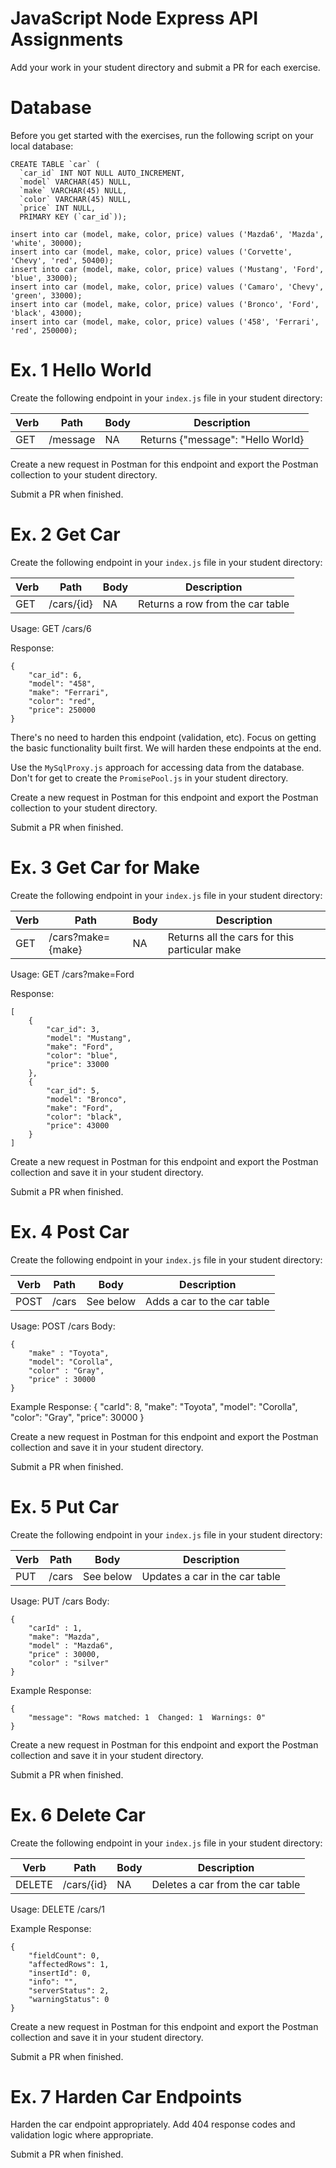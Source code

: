 # JavaScript Node Express API Assignments
Add your work in your student directory and submit a PR for each exercise.

# Database
Before you get started with the exercises, run the following script on your local database:

```
CREATE TABLE `car` (
  `car_id` INT NOT NULL AUTO_INCREMENT,
  `model` VARCHAR(45) NULL,
  `make` VARCHAR(45) NULL,
  `color` VARCHAR(45) NULL,
  `price` INT NULL,
  PRIMARY KEY (`car_id`));

insert into car (model, make, color, price) values ('Mazda6', 'Mazda', 'white', 30000);
insert into car (model, make, color, price) values ('Corvette', 'Chevy', 'red', 50400);
insert into car (model, make, color, price) values ('Mustang', 'Ford', 'blue', 33000);
insert into car (model, make, color, price) values ('Camaro', 'Chevy', 'green', 33000);
insert into car (model, make, color, price) values ('Bronco', 'Ford', 'black', 43000);
insert into car (model, make, color, price) values ('458', 'Ferrari', 'red', 250000);
```

# Ex. 1 Hello World
Create the following endpoint in your `index.js` file in your student directory:

|Verb|Path         |Body|Description                                  |
|----|-------------|----|---------------------------------------------|
|GET |/message     |NA  |Returns {"message": "Hello World}            |

Create a new request in Postman for this endpoint and export the Postman collection to your student directory.

Submit a PR when finished.

# Ex. 2 Get Car

Create the following endpoint in your `index.js` file in your student directory:

|Verb|Path         |Body|Description                                  |
|----|-------------|----|---------------------------------------------|
|GET |/cars/{id}    |NA  |Returns a row from the car table             |

Usage:
GET /cars/6

Response:
```
{
    "car_id": 6,
    "model": "458",
    "make": "Ferrari",
    "color": "red",
    "price": 250000
}
```

There's no need to harden this endpoint (validation, etc).  Focus on getting the basic functionality built first.  We will harden these endpoints at the end.

Use the `MySqlProxy.js` approach for accessing data from the database.  Don't for get to create the `PromisePool.js` in your student directory.

Create a new request in Postman for this endpoint and export the Postman collection to your student directory.

Submit a PR when finished.

# Ex. 3 Get Car for Make

Create the following endpoint in your `index.js` file in your student directory:

|Verb|Path         |Body|Description                                  |
|----|-------------|----|---------------------------------------------|
|GET |/cars?make={make}    |NA  |Returns all the cars for this particular make            |


Usage:
GET /cars?make=Ford

Response:
```
[
    {
        "car_id": 3,
        "model": "Mustang",
        "make": "Ford",
        "color": "blue",
        "price": 33000
    },
    {
        "car_id": 5,
        "model": "Bronco",
        "make": "Ford",
        "color": "black",
        "price": 43000
    }
]
```

Create a new request in Postman for this endpoint and export the Postman collection and save it in your student directory.

Submit a PR when finished.

# Ex. 4 Post Car

Create the following endpoint in your `index.js` file in your student directory:

|Verb|Path         |Body|Description                                  |
|----|-------------|----|---------------------------------------------|
|POST |/cars       |See below  |Adds a car to the car table           |     


Usage: POST /cars
Body:
```
{
    "make" : "Toyota",
    "model": "Corolla",
    "color" : "Gray",
    "price" : 30000
}
```

Example Response:
{
    "carId": 8,
    "make": "Toyota",
    "model": "Corolla",
    "color": "Gray",
    "price": 30000
}

Create a new request in Postman for this endpoint and export the Postman collection and save it in your student directory.

Submit a PR when finished.

# Ex. 5 Put Car
Create the following endpoint in your `index.js` file in your student directory:

|Verb|Path         |Body|Description                                  |
|----|-------------|----|---------------------------------------------|
|PUT |/cars       |See below  |Updates a car in the car table         |     


Usage: PUT /cars
Body:
```
{
    "carId" : 1,
    "make": "Mazda",
    "model" : "Mazda6",
    "price" : 30000,
    "color" : "silver"
}
```

Example Response:
```
{
    "message": "Rows matched: 1  Changed: 1  Warnings: 0"
}
```

Create a new request in Postman for this endpoint and export the Postman collection and save it in your student directory.

Submit a PR when finished.

# Ex. 6 Delete Car

Create the following endpoint in your `index.js` file in your student directory:

|Verb|Path         |Body|Description                                  |
|----|-------------|----|---------------------------------------------|
|DELETE |/cars/{id}|NA  |Deletes a car from the car table             |   

Usage:
DELETE /cars/1

Example Response:
```
{
    "fieldCount": 0,
    "affectedRows": 1,
    "insertId": 0,
    "info": "",
    "serverStatus": 2,
    "warningStatus": 0
}
````

Create a new request in Postman for this endpoint and export the Postman collection and save it in your student directory.

Submit a PR when finished.

# Ex. 7 Harden Car Endpoints
Harden the car endpoint appropriately.  Add 404 response codes and validation logic where appropriate.

Submit a PR when finished.
